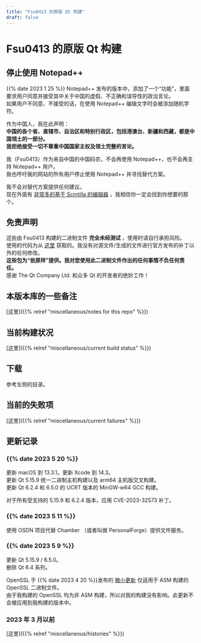 ```yaml
---
title: "Fsu0413 的原版 Qt 构建"
draft: false
---
```


# Fsu0413 的原版 Qt 构建

## 停止使用 Notepad++

{{% date 2023 1 25 %}} Notepad++ 发布的版本中，添加了一个“功能”，里面要求用户同意并接受其中关于中国的虚假、不正确和误导性的政治言论。  
如果用户不同意、不接受的话，在使用 Notepad++ 编辑文字时会被添加随机字符。

作为中国人，我在此声明：  
**中国的各个省、直辖市、自治区和特别行政区，包括港澳台、新疆和西藏，都是中国领土的一部分。**   
**我拒绝接受一切不尊重中国国家主权及领土完整的言论。**

我（Fsu0413）作为来自中国的中国码农，不会再使用 Notepad++，也不会再支持 Notepad++ 用户。  
我也呼吁我的网站的所有用户停止使用 Notepad++ 并寻找替代方案。

我不会对替代方案提供任何建议。  
现在外面有 [非常多的基于 Scintilla 的编辑器](https://www.texteditors.org/cgi-bin/wiki.pl?ScintillaEditorFamily) ，我相信你一定会找到你想要的那个。

## 免责声明

这些由 Fsu0413 构建的二进制文件 __完全未经测试__ ，使用时请自行承担风险。  
使用的代码为从 [这里](http://download.qt.io) 获取的。我没有对源文件/生成的文件进行官方发布的补丁以外的任何修改。  
__这些包为“依原样”提供。我对您使用此二进制文件作出的任何事情不负任何责任。__  
感谢 The Qt Company Ltd. 和众多 Qt 的开发者的绝妙工作！

## 本版本库的一些备注

[这里]({{% relref "miscellaneous/notes for this repo" %}})

## 当前构建状况

[这里]({{% relref "miscellaneous/current build status" %}})

## 下载

参考左侧的目录。

## 当前的失败项

[这里]({{% relref "miscellaneous/current failures" %}})

## 更新记录

### {{% date 2023 5 20 %}}
更新 macOS 到 13.3.1。更新 Xcode 到 14.3。  
更新 Qt 5.15.9 统一二进制主机构建以及 arm64 主机版交叉构建。   
更新 Qt 6.2.4 和 6.5.0 的 UCRT 版本的 MinGW-w64 GCC 构建。

对于所有受支持的 5.15.9 和 6.2.4 版本，应用 CVE-2023-32573 补丁。

### {{% date 2023 5 11 %}}
使用 OSDN 项目代替 Chamber （或者叫做 PersonalForge）提供文件服务。

### {{% date 2023 5 9 %}}
更新 Qt 5.15.9 / 6.5.0。  
删除 Qt 6.4 系列。

OpenSSL 于 {{% date 2023 4 20 %}}发布的 [微小更新](https://www.openssl.org/news/secadv/20230420.txt) 仅适用于 ASM 构建的 OpenSSL 二进制文件。  
由于我构建的 OpenSSL 均为非 ASM 构建，所以对我的构建没有影响。此更新不会被应用到我构建的版本中。

### 2023 年 3 月以前

[这里]({{% relref "miscellaneous/histories" %}})
